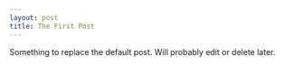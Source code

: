 ```yaml
---
layout: post
title: The First Post
---
```


Something to replace the default post. Will probably edit or delete later.
